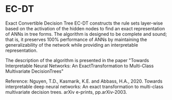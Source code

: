 # EC-DT
Exact Convertible Decision Tree
EC-DT constructs the rule sets layer-wise based on the activation of the hidden nodes to find an exact representation of ANNs in tree forms.
The algorithm is designed to be complete and sound; that is, it preserves 100% performance of ANNs by maintaining the generalizability of the network while providing an interpretable representation.

The description of the algorithm is presented in the paper "Towards Interpretable Neural Networks: An ExactTransformation to Multi-Class Multivariate DecisionTrees"

Reference: 
Nguyen, T.D., Kasmarik, K.E. and Abbass, H.A., 2020. Towards interpretable deep neural networks: An exact transformation to multi-class multivariate decision trees. arXiv e-prints, pp.arXiv-2003.
